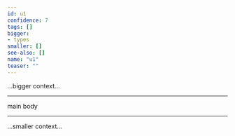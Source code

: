 ```yaml
---
id: u1
confidence: 7
tags: []
bigger:
- types
smaller: []
see-also: []
name: "u1"
teaser: ""
---
```



...bigger context...

---

main body

---

...smaller context...
